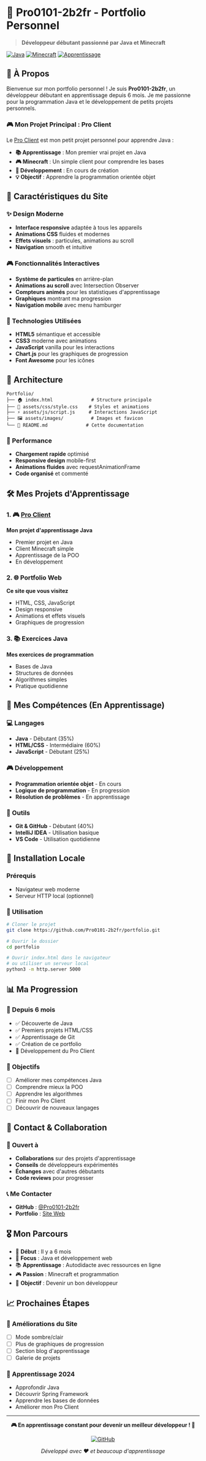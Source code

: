 
# 🚀 Pro0101-2b2fr - Portfolio Personnel

> **Développeur débutant passionné par Java et Minecraft**

[![Java](https://img.shields.io/badge/Java-Débutant-orange?style=for-the-badge&logo=java)](https://github.com/Pro0101-2b2fr)
[![Minecraft](https://img.shields.io/badge/Minecraft-Apprentissage-green?style=for-the-badge&logo=minecraft)](https://github.com/Pro0101-2b2fr)
[![Apprentissage](https://img.shields.io/badge/Apprentissage-6%20mois-blue?style=for-the-badge)](https://github.com/Pro0101-2b2fr)

## 🎯 À Propos

Bienvenue sur mon portfolio personnel ! Je suis **Pro0101-2b2fr**, un développeur débutant en apprentissage depuis 6 mois. Je me passionne pour la programmation Java et le développement de petits projets personnels.

### 🎮 Mon Projet Principal : **Pro Client**

Le [Pro Client](https://github.com/Pro0101-2b2fr) est mon petit projet personnel pour apprendre Java :

- **📚 Apprentissage** : Mon premier vrai projet en Java
- **🎮 Minecraft** : Un simple client pour comprendre les bases
- **🔧 Développement** : En cours de création
- **💡 Objectif** : Apprendre la programmation orientée objet

## 🌟 Caractéristiques du Site

### ✨ Design Moderne
- **Interface responsive** adaptée à tous les appareils
- **Animations CSS** fluides et modernes
- **Effets visuels** : particules, animations au scroll
- **Navigation** smooth et intuitive

### 🎮 Fonctionnalités Interactives
- **Système de particules** en arrière-plan
- **Animations au scroll** avec Intersection Observer
- **Compteurs animés** pour les statistiques d'apprentissage
- **Graphiques** montrant ma progression
- **Navigation mobile** avec menu hamburger

### 🔧 Technologies Utilisées
- **HTML5** sémantique et accessible
- **CSS3** moderne avec animations
- **JavaScript** vanilla pour les interactions
- **Chart.js** pour les graphiques de progression
- **Font Awesome** pour les icônes

## 🚀 Architecture

```
Portfolio/
├── 🏠 index.html              # Structure principale
├── 🎨 assets/css/style.css    # Styles et animations
├── ⚡ assets/js/script.js     # Interactions JavaScript
├── 🖼️ assets/images/          # Images et favicon
└── 📖 README.md              # Cette documentation
```

### 🎯 Performance
- **Chargement rapide** optimisé
- **Responsive design** mobile-first
- **Animations fluides** avec requestAnimationFrame
- **Code organisé** et commenté

## 🛠️ Mes Projets d'Apprentissage

### 1. 🎮 [Pro Client](https://github.com/Pro0101-2b2fr)
**Mon projet d'apprentissage Java**
- Premier projet en Java
- Client Minecraft simple
- Apprentissage de la POO
- En développement

### 2. 🌐 Portfolio Web
**Ce site que vous visitez**
- HTML, CSS, JavaScript
- Design responsive
- Animations et effets visuels
- Graphiques de progression

### 3. 📚 Exercices Java
**Mes exercices de programmation**
- Bases de Java
- Structures de données
- Algorithmes simples
- Pratique quotidienne

## 🎨 Mes Compétences (En Apprentissage)

### 💻 Langages
- **Java** - Débutant (35%)
- **HTML/CSS** - Intermédiaire (60%)
- **JavaScript** - Débutant (25%)

### 🎮 Développement
- **Programmation orientée objet** - En cours
- **Logique de programmation** - En progression
- **Résolution de problèmes** - En apprentissage

### 🔧 Outils
- **Git & GitHub** - Débutant (40%)
- **IntelliJ IDEA** - Utilisation basique
- **VS Code** - Utilisation quotidienne

## 🚦 Installation Locale

### Prérequis
- Navigateur web moderne
- Serveur HTTP local (optionnel)

### 🔧 Utilisation
```bash
# Cloner le projet
git clone https://github.com/Pro0101-2b2fr/portfolio.git

# Ouvrir le dossier
cd portfolio

# Ouvrir index.html dans le navigateur
# ou utiliser un serveur local
python3 -m http.server 5000
```

## 📊 Ma Progression

### 🎯 Depuis 6 mois
- ✅ Découverte de Java
- ✅ Premiers projets HTML/CSS
- ✅ Apprentissage de Git
- ✅ Création de ce portfolio
- 🔄 Développement du Pro Client

### 🎯 Objectifs
- [ ] Améliorer mes compétences Java
- [ ] Comprendre mieux la POO
- [ ] Apprendre les algorithmes
- [ ] Finir mon Pro Client
- [ ] Découvrir de nouveaux langages

## 🤝 Contact & Collaboration

### 💼 Ouvert à
- **Collaborations** sur des projets d'apprentissage
- **Conseils** de développeurs expérimentés
- **Échanges** avec d'autres débutants
- **Code reviews** pour progresser

### 📞 Me Contacter
- **GitHub** : [@Pro0101-2b2fr](https://github.com/Pro0101-2b2fr)
- **Portfolio** : [Site Web](https://pro0101-2b2fr.github.io)

## 🎖️ Mon Parcours

- 📅 **Début** : Il y a 6 mois
- 🎯 **Focus** : Java et développement web
- 📚 **Apprentissage** : Autodidacte avec ressources en ligne
- 🎮 **Passion** : Minecraft et programmation
- 🚀 **Objectif** : Devenir un bon développeur

## 📈 Prochaines Étapes

### 🔮 Améliorations du Site
- [ ] Mode sombre/clair
- [ ] Plus de graphiques de progression
- [ ] Section blog d'apprentissage
- [ ] Galerie de projets

### 🎯 Apprentissage 2024
- Approfondir Java
- Découvrir Spring Framework
- Apprendre les bases de données
- Améliorer mon Pro Client

---

<div align="center">

**🎮 En apprentissage constant pour devenir un meilleur développeur ! 🚀**

[![GitHub](https://img.shields.io/badge/GitHub-Pro0101--2b2fr-blue?style=for-the-badge&logo=github)](https://github.com/Pro0101-2b2fr)

*Développé avec ❤️ et beaucoup d'apprentissage*

</div>
